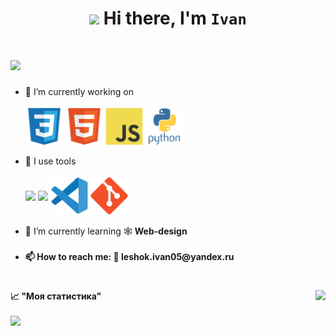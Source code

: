 <h1 align="center"><img src="https://github.com/blackcater/blackcater/raw/main/images/Hi.gif" height="32"/> Hi there, I'm <code>Ivan</code>
<h1 align="left"><img src="https://readme-typing-svg.herokuapp.com?color=%2336BCF7&lines=Welcome+to+my+GitHub!">
</h1> 
<ul>
  <li> 🔭 I’m currently working on
    <br><br> <img  align="center" src="https://github.com/devicons/devicon/blob/master/icons/css3/css3-original.svg" height="60">
    <img align="center" src="https://github.com/devicons/devicon/blob/master/icons/html5/html5-original.svg" height="60">
    <img align="center" src="https://github.com/devicons/devicon/blob/master/icons/javascript/javascript-original.svg" height="60">
    <img align="center" src="https://github.com/devicons/devicon/blob/master/icons/python/python-original-wordmark.svg" height="60"><br><br>
  <li> 🧰 I use tools<br><br> <img  align="center" src="https://github.com/simple-icons/simple-icons/blob/develop/icons/github.svg" height="60">
    <img align="center" src="https://github.com/simple-icons/simple-icons/blob/develop/icons/diagramsdotnet.svg" height="60">
    <img align="center" src="https://github.com/devicons/devicon/blob/master/icons/vscode/vscode-original.svg" height="60">
    <img align="center" src="https://github.com/devicons/devicon/blob/master/icons/git/git-original.svg" height="60">
  </li><br>
  <li> 🌱 I’m currently learning 🕸️ <b>Web-design<b></li><br>
  <li> 📫 How to reach me: 📧 <b>leshok.ivan05@yandex.ru</b></li>
</ul>
<h1></h1>
    <img align="right" src="https://github.com/blackcater/blackcater/blob/main/images/banner.gif" height="200"/>   
    📈 <b>"Моя статистика"</b><br><br><a align="left"><img src="https://github-profile-trophy.vercel.app/?username=ivan-lesh">
        
